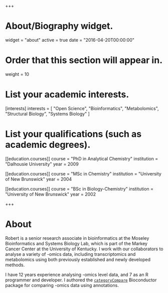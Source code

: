 +++
# About/Biography widget.
widget = "about"
active = true
date = "2016-04-20T00:00:00"

# Order that this section will appear in.
weight = 10

# List your academic interests.
[interests]
  interests = [
    "Open Science",
    "Bioinformatics",
    "Metabolomics",
    "Structural Biology",
    "Systems Biology"
  ]

# List your qualifications (such as academic degrees).
[[education.courses]]
  course = "PhD in Analytical Chemistry"
  institution = "Dalhousie University"
  year = 2009

[[education.courses]]
  course = "MSc in Chemistry"
  institution = "University of New Brunswick"
  year = 2004

[[education.courses]]
  course = "BSc in Biology-Chemistry"
  institution = "University of New Brunswick"
  year = 2002
 
+++

# About

Robert is a senior research associate in bioinformatics at the Moseley Bioinformatics and Systems Biology Lab, which is part of the Markey Cancer Center at the University of Kentucky. I work with our collaborators to analyse a variety of -omics data, including transcriptomics and metabolomics using both previously established and newly developed methods.

I have 12 years experience analysing -omics level data, and 7 as an R programmer and developer. I authored the
[`categoryCompare`](https://bioconductor.org/packages/release/bioc/html/categoryCompare.html) Bioconductor package
for comparing -omics data using annotations. 

